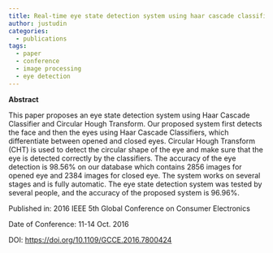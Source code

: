 ```yaml
---
title: Real-time eye state detection system using haar cascade classifier and circular hough transform
author: justudin
categories:
  - publications
tags:
  - paper
  - conference
  - image processing
  - eye detection
---
```

**Abstract**

This paper proposes an eye state detection system using Haar Cascade Classifier and Circular Hough Transform. Our proposed system first detects the face and then the eyes using Haar Cascade Classifiers, which differentiate between opened and closed eyes. Circular Hough Transform (CHT) is used to detect the circular shape of the eye and make sure that the eye is detected correctly by the classifiers. The accuracy of the eye detection is 98.56% on our database which contains 2856 images for opened eye and 2384 images for closed eye. The system works on several stages and is fully automatic. The eye state detection system was tested by several people, and the accuracy of the proposed system is 96.96%.

Published in: 2016 IEEE 5th Global Conference on Consumer Electronics

Date of Conference: 11-14 Oct. 2016

DOI: https://doi.org/10.1109/GCCE.2016.7800424


